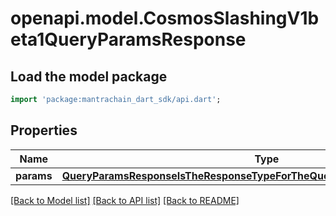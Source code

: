 # openapi.model.CosmosSlashingV1beta1QueryParamsResponse

## Load the model package
```dart
import 'package:mantrachain_dart_sdk/api.dart';
```

## Properties
Name | Type | Description | Notes
------------ | ------------- | ------------- | -------------
**params** | [**QueryParamsResponseIsTheResponseTypeForTheQueryParamsRPCMethodParams**](QueryParamsResponseIsTheResponseTypeForTheQueryParamsRPCMethodParams.md) |  | [optional] 

[[Back to Model list]](../README.md#documentation-for-models) [[Back to API list]](../README.md#documentation-for-api-endpoints) [[Back to README]](../README.md)


